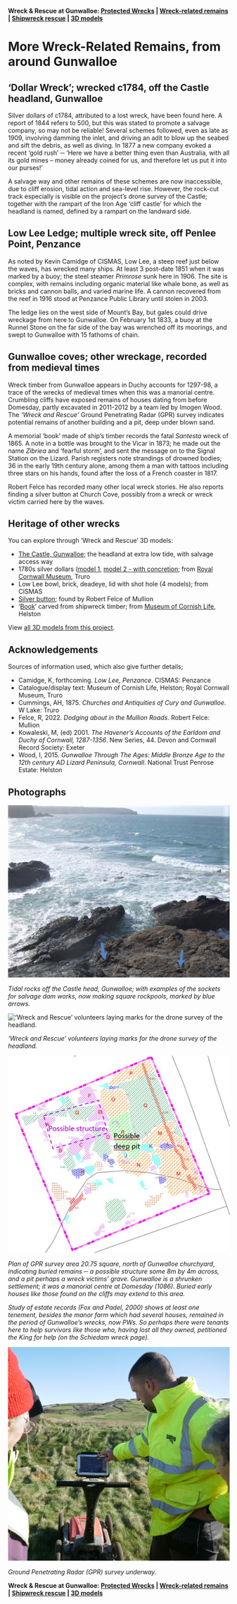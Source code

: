 **Wreck & Rescue at Gunwalloe: [Protected Wrecks](protected-wrecks-at-gunwalloe.md) &#124; [Wreck-related remains](more-wreck-related-remains-gunwalloe.md) &#124; [Shipwreck rescue](shipwreck-rescue-at-gunwalloe.md) &#124; [3D models](3D-model-descriptions.md)**

# More Wreck-Related Remains, from around Gunwalloe

## ‘Dollar Wreck’; wrecked c1784, off the Castle headland, Gunwalloe

Silver dollars of c1784, attributed to a lost wreck, have been found here. A report of 1844 refers to 500, but this was stated to promote a salvage company, so may not be reliable! 
Several schemes followed, even as late as 1909, involving damming the inlet, and driving an adit to blow up the seabed and sift the debris, as well as diving. In 1877 a new company evoked a recent ‘gold rush’ ─ ‘Here we have a better thing even than Australia, with all its gold mines – money already coined for us, and therefore let us put it into our purses!’

A salvage way and other remains of these schemes are now inaccessible, due to cliff erosion, tidal action and sea-level rise. However, the rock-cut track especially is visible on the project’s drone survey of the Castle; together with the rampart of the Iron Age ‘cliff castle’ for which the headland is named, defined by a rampart on the landward side. 

## Low Lee Ledge; multiple wreck site, off Penlee Point, Penzance

As noted by Kevin Camidge of CISMAS, Low Lee, a steep reef just below the waves, has wrecked many ships. At least 3 post-date 1851 when it was marked by a buoy; the steel steamer *Primrose* sunk here in 1906. The site is complex, with remains including organic material like whale bone, as well as bricks and cannon balls, and varied marine life. A cannon recovered from the reef in 1916 stood at Penzance Public Library until stolen in 2003.

The ledge lies on the west side of Mount’s Bay, but gales could drive wreckage from here to Gunwalloe. On February 1st 1833, a buoy at the Runnel Stone on the far side of the bay was wrenched off its moorings, and swept to Gunwalloe with 15 fathoms of chain.

## Gunwalloe coves; other wreckage, recorded from medieval times

Wreck timber from Gunwalloe appears in Duchy accounts for 1297-98, a trace of the wrecks of medieval times when this was a manorial centre.  Crumbling cliffs have exposed remains of houses dating from before Domesday, partly excavated in 2011-2012 by a team led by Imogen Wood. The *‘Wreck and Rescue’* Ground Penetrating Radar (GPR) survey indicates potential remains of another building and a pit, deep under blown sand.

A memorial ‘book’ made of ship’s timber records the fatal *Santesta* wreck of 1865. A note in a bottle was brought to the Vicar in 1873; he made out the name *Zibriea* and ‘fearful storm’, and sent the message on to the Signal Station on the Lizard. Parish registers note strandings of drowned bodies; 36 in the early 19th century alone, among them a man with tattoos including three stars on his hands, found after the loss of a French coaster in 1817.

Robert Felce has recorded many other local wreck stories. He also reports finding a silver button at Church Cove, possibly from a wreck or wreck victim carried here by the waves.

## Heritage of other wrecks 

You can explore through ‘Wreck and Rescue’ 3D models:

* [The Castle, Gunwalloe](https://sketchfab.com/3d-models/gunwalloe-cove-txt-1c17c036feba4abdafee4931a1bcc87b); the headland at extra low tide, with salvage access way
* 1780s silver dollars ([model 1](https://sketchfab.com/3d-models/rcm-1780s-silver-dollar-from-a-gunwalloe-wreck-61fb2e109084482d8f50c3f8c8deea50), [model 2 - with concretion](https://sketchfab.com/3d-models/rcm-1780s-silver-dollar-with-concretion-68279aaa74a8458ebfc7d6dd0b9ce2ab); from [Royal Cornwall Museum](https://www.royalcornwallmuseum.org.uk), Truro
* Low Lee bowl, brick, deadeye, lid with shot hole (4 models); from CISMAS
* [Silver button](https://sketchfab.com/3d-models/silver-button-ffda97d5b1af4a9ab627955561548a4c); found by Robert Felce of Mullion
* ‘[Book](https://sketchfab.com/3d-models/carved-memorial-book-made-from-shipwrecked-wood-826764ec7bca42e187b823c9dd955d51)’ carved from shipwreck timber; from [Museum of Cornish Life](https://museumofcornishlife.co.uk), Helston

View [all 3D models from this project](3D-model-descriptions.md).

## Acknowledgements 

Sources of information used, which also give further details;

* Camidge, K, forthcoming. *Low Lee, Penzance*. CISMAS: Penzance
* Catalogue/display text: Museum of Cornish Life, Helston; Royal Cornwall Museum, Truro
* Cummings, AH, 1875. *Churches and Antiquities of Cury and Gunwalloe*. W Lake: Truro
* Felce, R, 2022. *Dodging about in the Mullion Roads*. Robert Felce: Mullion
* Kowaleski, M, (ed) 2001. *The Havener’s Accounts of the Earldom and Duchy of Cornwall, 1287-1356*. New Series, 44. Devon and Cornwall Record Society: Exeter
* Wood, I, 2015. *Gunwalloe Through The Ages: Middle Bronze Age to the 12th century AD Lizard Peninsula, Cornwall*. National Trust Penrose Estate: Helston

## Photographs

![Tidal rocks off the Castle head, Gunwalloe; with examples of the sockets for salvage dam works, now making square rockpools, marked by blue arrows.](website-images/1-Inter-tidal-ledge-with-rock-cut-features.jpg)

*Tidal rocks off the Castle head, Gunwalloe; with examples of the sockets for salvage dam works, now making square rockpools, marked by blue arrows.*

![‘Wreck and Rescue’ volunteers laying marks for the drone survey of the headland.](website-images/2-Volunteers-laying-marks-for-drone.JPG)

*‘Wreck and Rescue’ volunteers laying marks for the drone survey of the headland.*

![Plan of GPR survey using different colours to indicate different ground types](website-images/3-GPR-survey-plan.jpg)

*Plan of GPR survey area 20.75 square, north of Gunwalloe churchyard, indicating buried remains ─ a possible structure some 8m by 4m across, and a pit perhaps a wreck victims’ grave. Gunwalloe is a shrunken settlement; it was a manorial centre at Domesday (1086). Buried early houses like those found on the cliffs may extend to this area.*

*Study of estate records (Fox and Padel, 2000) shows at least one tenement, besides the manor farm which had several houses, remained in the period of Gunwalloe’s wrecks, now PWs. So perhaps there were tenants here to help survivors like those who, having lost all they owned, petitioned the King for help (on the Schiedam wreck page).*

![GPR survey underway. Volunteers look at the screen attached to the GPR equipment which is mounted on wheels and pushed across the site](website-images/4-GPR-survey-under-way.JPG)

*Ground Penetrating Radar (GPR) survey underway.*

**Wreck & Rescue at Gunwalloe: [Protected Wrecks](protected-wrecks-at-gunwalloe.md) &#124; [Wreck-related remains](more-wreck-related-remains-gunwalloe.md) &#124; [Shipwreck rescue](shipwreck-rescue-at-gunwalloe.md) &#124; [3D models](3D-model-descriptions.md)**
